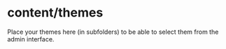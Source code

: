 # content/themes

Place your themes here (in subfolders) to be able to select them from the admin interface.